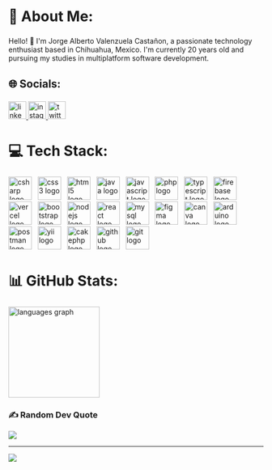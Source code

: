<h1 align="left">💫 About Me:</h1>

###

<p align="left">Hello! 👋 I'm Jorge Alberto Valenzuela Castañon, a passionate technology enthusiast based in Chihuahua, Mexico. I'm currently 20 years old and pursuing my studies in multiplatform software development.</p>

###

<h2 align="left">🌐 Socials:</h2>

###

<div align="left">
  <a href="https://www.linkedin.com/in/thejorge130204" target="_blank">
    <img src="https://img.shields.io/static/v1?message=LinkedIn&logo=linkedin&label=&color=0077B5&logoColor=white&labelColor=&style=for-the-badge" height="35" alt="linkedin logo"  />
  </a>
  <a href="https://www.instagram.com/yorsh1302/" target="_blank">
    <img src="https://img.shields.io/static/v1?message=Instagram&logo=instagram&label=&color=E4405F&logoColor=white&labelColor=&style=for-the-badge" height="35" alt="instagram logo"  />
  </a>
  <a href="https://x.com/JorgeVa130204" target="_blank">
    <img src="https://img.shields.io/static/v1?message=Twitter&logo=twitter&label=&color=1DA1F2&logoColor=white&labelColor=&style=for-the-badge" height="35" alt="twitter logo"  />
  </a>
</div>

###

<h1 align="left">💻 Tech Stack:</h1>

###

<div align="left">
  <img src="https://skillicons.dev/icons?i=cs" height="46" alt="csharp logo"  />
  <img width="4" />
  <img src="https://skillicons.dev/icons?i=css" height="46" alt="css3 logo"  />
  <img width="4" />
  <img src="https://skillicons.dev/icons?i=html" height="46" alt="html5 logo"  />
  <img width="4" />
  <img src="https://skillicons.dev/icons?i=java" height="46" alt="java logo"  />
  <img width="4" />
  <img src="https://skillicons.dev/icons?i=js" height="46" alt="javascript logo"  />
  <img width="4" />
  <img src="https://skillicons.dev/icons?i=php" height="46" alt="php logo"  />
  <img width="4" />
  <img src="https://skillicons.dev/icons?i=ts" height="46" alt="typescript logo"  />
  <img width="4" />
  <img src="https://skillicons.dev/icons?i=firebase" height="46" alt="firebase logo"  />
  <img width="4" />
  <img src="https://skillicons.dev/icons?i=vercel" height="46" alt="vercel logo"  />
  <img width="4" />
  <img src="https://skillicons.dev/icons?i=bootstrap" height="46" alt="bootstrap logo"  />
  <img width="4" />
  <img src="https://skillicons.dev/icons?i=nodejs" height="46" alt="nodejs logo"  />
  <img width="4" />
  <img src="https://skillicons.dev/icons?i=react" height="46" alt="react logo"  />
  <img width="4" />
  <img src="https://skillicons.dev/icons?i=mysql" height="46" alt="mysql logo"  />
  <img width="4" />
  <img src="https://skillicons.dev/icons?i=figma" height="46" alt="figma logo"  />
  <img width="4" />
  <img src="https://cdn.simpleicons.org/canva/00C4CC" height="46" alt="canva logo"  />
  <img width="4" />
  <img src="https://skillicons.dev/icons?i=arduino" height="46" alt="arduino logo"  />
  <img width="4" />
  <img src="https://skillicons.dev/icons?i=postman" height="46" alt="postman logo"  />
  <img width="4" />
  <img src="https://cdn.jsdelivr.net/gh/devicons/devicon/icons/yii/yii-original.svg" height="46" alt="yii logo"  />
  <img width="4" />
  <img src="https://cdn.simpleicons.org/cakephp/D33C43" height="46" alt="cakephp logo"  />
  <img width="4" />
  <img src="https://skillicons.dev/icons?i=github" height="46" alt="github logo"  />
  <img width="4" />
  <img src="https://skillicons.dev/icons?i=git" height="46" alt="git logo"  />
</div>

###

<h1 align="left">📊 GitHub Stats:</h1>

###

<div align="left">
  <img src="https://github-readme-stats.vercel.app/api/top-langs?username=yorsh130204&locale=en&hide_title=false&layout=compact&card_width=320&langs_count=8&theme=tokyonight&hide_border=true" height="180" alt="languages graph"  />
</div>

###

### ✍️ Random Dev Quote
![](https://quotes-github-readme.vercel.app/api?type=horizontal&theme=tokyonight)

---
[![](https://visitcount.itsvg.in/api?id=yorsh130204&icon=5&color=9)](https://visitcount.itsvg.in)

<!-- Proudly created with GPRM ( https://gprm.itsvg.in ) -->
